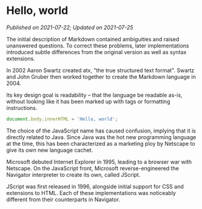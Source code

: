 # Hello, world

_Published on 2021-07-22; Updated on 2021-07-25_

The initial description of Markdown contained ambiguities and raised unanswered questions. To correct these problems, later implementations introduced subtle differences from the original version as well as syntax extensions.

In 2002 Aaron Swartz created atx, "the true structured text format". Swartz and John Gruber then worked together to create the Markdown language in 2004.

Its key design goal is readability – that the language be readable as-is, without looking like it has been marked up with tags or formatting instructions.

```js
document.body.innerHTML = 'Hello, world';
```

The choice of the JavaScript name has caused confusion, implying that it is directly related to Java. Since Java was the hot new programming language at the time, this has been characterized as a marketing ploy by Netscape to give its own new language cachet.

Microsoft debuted Internet Explorer in 1995, leading to a browser war with Netscape. On the JavaScript front, Microsoft reverse-engineered the Navigator interpreter to create its own, called JScript.

JScript was first released in 1996, alongside initial support for CSS and extensions to HTML. Each of these implementations was noticeably different from their counterparts in Navigator.

